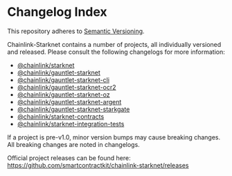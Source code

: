 # Changelog Index
This repository adheres to [Semantic Versioning](http://semver.org/).

Chainlink-Starknet contains a number of projects, all individually versioned and released. Please consult the following changelogs for more information:

* [@chainlink/starknet](/)
* [@chainlink/gauntlet-starknet](/packages-ts/gauntlet-starknet/)
* [@chainlink/gauntlet-starknet-cli](/packages-ts/gauntlet-starknet-cli//)
* [@chainlink/gauntlet-starknet-ocr2](/packages-ts/gauntlet-starknet-ocr2/)
* [@chainlink/gauntlet-starknet-oz](/packages-ts/gauntlet-starknet-oz/)
* [@chainlink/gauntlet-starknet-argent](/packages-ts/gauntlet-starknet-argent/)
* [@chainlink/gauntlet-starknet-starkgate](/packages-ts/gauntlet-starknet-starkgate/)
* [@chainlink/starknet-contracts](/contracts/)
* [@chainlink/starknet-integration-tests](/integration-tests/)

If a project is pre-v1.0, minor version bumps may cause breaking changes. All breaking changes are noted in changelogs.

Official project releases can be found here: https://github.com/smartcontractkit/chainlink-starknet/releases

